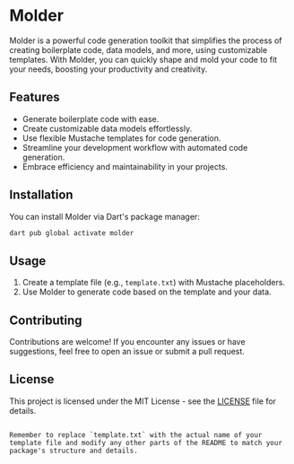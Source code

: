 # Molder

Molder is a powerful code generation toolkit that simplifies the process of creating boilerplate code, data models, and more, using customizable templates. With Molder, you can quickly shape and mold your code to fit your needs, boosting your productivity and creativity.

## Features

- Generate boilerplate code with ease.
- Create customizable data models effortlessly.
- Use flexible Mustache templates for code generation.
- Streamline your development workflow with automated code generation.
- Embrace efficiency and maintainability in your projects.

## Installation

You can install Molder via Dart's package manager:

```sh
dart pub global activate molder
```

## Usage

1. Create a template file (e.g., `template.txt`) with Mustache placeholders.
2. Use Molder to generate code based on the template and your data.


## Contributing

Contributions are welcome! If you encounter any issues or have suggestions, feel free to open an issue or submit a pull request.

## License

This project is licensed under the MIT License - see the [LICENSE](LICENSE) file for details.
```

Remember to replace `template.txt` with the actual name of your template file and modify any other parts of the README to match your package's structure and details.